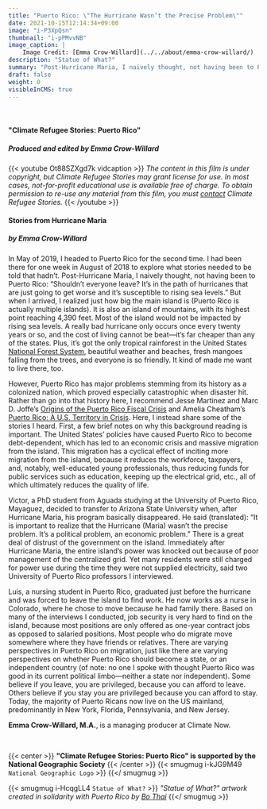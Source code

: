 ```yaml
---
title: "Puerto Rico: \"The Hurricane Wasn’t the Precise Problem\""
date: 2021-10-15T12:14:34+09:00
image: "i-P3XpQsn"
thumbnail: "i-pPMvvNB"
image_caption: |
    Image Credit: [Emma Crow-Willard](../../about/emma-crow-willard/)
description: "Statue of What?"
summary: "Post-Hurricane Maria, I naively thought, not having been to Puerto Rico: \"Shouldn’t everyone leave? It’s in the path of hurricanes that are just going to get worse and it’s susceptible to rising sea levels.\""
draft: false
weight: 0
visibleInCMS: true
---
```


&nbsp;
#### **"Climate Refugee Stories: Puerto Rico"**
##### ***Produced and edited by Emma Crow-Willard***
{{< youtube Ot88SZXgd7k vidcaption >}} 
*The content in this film is under copyright, but Climate Refugee Stories may grant license for use. In most cases, not-for-profit educational use is available free of charge. To obtain permission to re-use any material from this film, you must [contact](https://www.climaterefugeestories.com/about) Climate Refugee Stories.*
{{< /youtube >}}
&nbsp;

#### **Stories from Hurricane Maria**  
##### ***by Emma Crow-Willard***

In May of 2019, I headed to Puerto Rico for the second time. I had been there for one week in August of 2018 to explore what stories needed to be told that hadn’t. Post-Hurricane Maria, I naively thought, not having been to Puerto Rico: “Shouldn’t everyone leave? It’s in the path of hurricanes that are just going to get worse and it’s susceptible to rising sea levels.” But when I arrived, I realized just how big the main island is (Puerto Rico is actually multiple islands). It is also an island of mountains, with its highest point reaching 4,390 feet. Most of the island would not be impacted by rising sea levels. A really bad hurricane only occurs once every twenty years or so, and the cost of living cannot be beat—it’s far cheaper than any of the states. Plus, it’s got the only tropical rainforest in the United States [National Forest System](https://www.fs.usda.gov/elyunque), beautiful weather and beaches, fresh mangoes falling from the trees, and everyone is so friendly. It kind of made me want to live there, too.

However, Puerto Rico has major problems stemming from its history as a colonized nation, which proved especially catastrophic when disaster hit. Rather than go into that history here, I recommend Jesse Martinez and Marc D. Joffe’s [Origins of the Puerto Rico Fiscal Crisis](https://www.mercatus.org/system/files/Joffe-Puerto-Rico-Fiscal-Crisis-v1.pdf) and Amelia Cheatham’s [Puerto Rico: A U.S. Territory in Crisis](https://www.cfr.org/backgrounder/puerto-rico-us-territory-crisis). Here, I instead share some of the stories I heard. First, a few brief notes on why this background reading is important. The United States’ policies have caused Puerto Rico to become debt-dependent, which has led to an economic crisis and massive migration from the island. This migration has a cyclical effect of inciting more migration from the island, because it reduces the workforce, taxpayers, and, notably, well-educated young professionals, thus reducing funds for public services such as education, keeping up the electrical grid, etc., all of which ultimately reduces the quality of life.

Victor, a PhD student from Aguada studying at the University of Puerto Rico, Mayaguez, decided to transfer to Arizona State University when, after Hurricane Maria, his program basically disappeared. He said (translated): “It is important to realize that the Hurricane (Maria) wasn’t the precise problem. It’s a political problem, an economic problem.” There is a great deal of distrust of the government on the island. Immediately after Hurricane Maria, the entire island’s power was knocked out because of poor management of the centralized grid. Yet many residents were still charged for power use during the time they were not supplied electricity, said two University of Puerto Rico professors I interviewed.

Luis, a nursing student in Puerto Rico, graduated just before the hurricane and was forced to leave the island to find work. He now works as a nurse in Colorado, where he chose to move because he had family there. Based on many of the interviews I conducted, job security is very hard to find on the island, because most positions are only offered as one-year contract jobs as opposed to salaried positions. Most people who do migrate move somewhere where they have friends or relatives. There are varying perspectives in Puerto Rico on migration, just like there are varying perspectives on whether Puerto Rico should become a state, or an independent country (of note: no one I spoke with thought Puerto Rico was good in its current political limbo—neither a state nor independent). Some believe if you leave, you are privileged, because you can afford to leave. Others believe if you stay you are privileged because you can afford to stay. Today, the majority of Puerto Ricans now live on the US mainland, predominantly in New York, Florida, Pennsylvania, and New Jersey.

**Emma Crow-Willard, M.A.**, is a managing producer at Climate Now.

&nbsp;

{{< center >}}
**"Climate Refugee Stories: Puerto Rico" is supported by the National Geographic Society**
{{< /center >}}
{{< smugmug i-kJG9M49 `National Geographic Logo` >}}
{{</ smugmug >}}

{{< smugmug i-HcqgLL4 `Statue of What?` >}}
*"Statue of What?" artwork created in solidarity with Puerto Rico by [Bo Thai](../../about/bo-daraphant/)*
{{</ smugmug >}}

<!-- 
#### **Survivor Stories:**
##### Click on their names to read their stories.

&nbsp;

{{< carousel >}}
i-kJG9M49|[Jane Doe](https://climate-refugee-stories.github.io/crs-website/stories/marshall-islands-art-post/)
i-kJG9M49|[Jane Doe](https://climate-refugee-stories.github.io/crs-website/stories/marshall-islands-art-post/)
i-kJG9M49|[Jane Doe](https://climate-refugee-stories.github.io/crs-website/stories/marshall-islands-art-post/)
i-kJG9M49|[Jane Doe](https://climate-refugee-stories.github.io/crs-website/stories/marshall-islands-art-post/)
i-kJG9M49|[Jane Doe](https://climate-refugee-stories.github.io/crs-website/stories/marshall-islands-art-post/)
i-kJG9M49|[Jane Doe](https://climate-refugee-stories.github.io/crs-website/stories/marshall-islands-art-post/)
i-kJG9M49|[Jane Doe](https://climate-refugee-stories.github.io/crs-website/stories/marshall-islands-art-post/)
i-kJG9M49|[Jane Doe](https://climate-refugee-stories.github.io/crs-website/stories/marshall-islands-art-post/)
i-kJG9M49|[Jane Doe](https://climate-refugee-stories.github.io/crs-website/stories/marshall-islands-art-post/)
{{< /carousel >}}

--- -->
